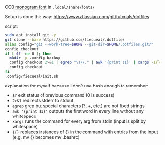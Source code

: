 CC0 [monogram font](https://datagoblin.itch.io/monogram) in `.local/share/fonts/`

Setup is done this way: https://www.atlassian.com/git/tutorials/dotfiles

script:
```sh
sudo apt install git -y
git clone --bare https://github.com/fiecueal/.dotfiles
alias config="git --work-tree=$HOME --git-dir=$HOME/.dotfiles.git/"
config checkout
if [ $? -ne 0 ]; then
  mkdir -p .config-backup
  config checkout 2>&1 | egrep "\s+\." | awk '{print $1}' | xargs -I{} mv {} .config-backup
  config checkout
fi
.config/fiecueal/init.sh
```

explanation for myself because I don't use bash enough to remember:
- `$?` exit status of previous command (0 is success)
- `2>&1` redirects stderr to stdout
- `egrep` grep but special characters (?, +, etc.) are not fixed strings
- `awk '{print $1}'` outputs the first word in every line without any whitespace
- `xargs` runs the command for every arg from stdin (input is split by whitespace)
- `I{}` replaces instances of {} in the command with entries from the input (e.g. mv {} becomes mv .bashrc)
